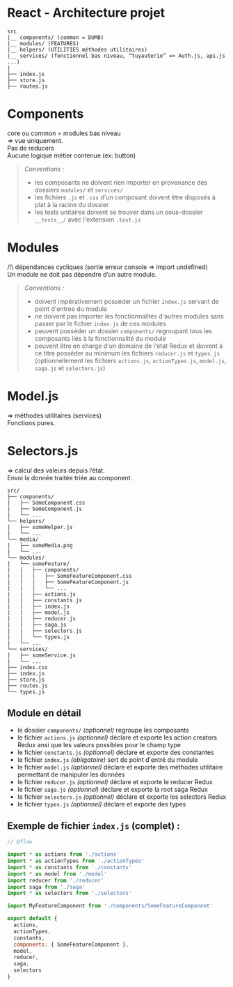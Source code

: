 # React - Architecture projet

```
src  
|__ components/ (common = DUMB)  
|__ modules/ (FEATURES)  
|__ helpers/ (UTILITIES méthodes utilitaires)  
|__ services/ (fonctionnel bas niveau, “tuyauterie” => Auth.js, api.js ...)
|
├── index.js
├── store.js
├── routes.js   
```

# Components
core ou common = modules bas niveau  
=> vue uniquement.  
Pas de reducers  
Aucune logique métier contenue (ex: button)
>_Conventions :_
>* les composants ne doivent rien importer en provenance des dossiers `modules/` et `services/`
>* les fichiers `.js` et `.css` d'un composant doivent être disposés à plat à la racine du dossier
>* les tests unitaires doivent se trouver dans un sous-dossier `__tests__/` avec l'extension `.test.js`

# Modules
/!\ dépendances cycliques (sortie erreur console => import undefined)  
Un module ne doit pas dépendre d’un autre module.
>_Conventions :_
>* doivent impérativement posséder un fichier `index.js` servant de point d'entrée du module
>* ne doivent pas importer les fonctionnalités d'autres modules sans passer par le fichier `index.js` de ces modules
>* peuvent posséder un dossier `components/` regroupant tous les composants liés à la fonctionnalité du module
>* peuvent être en charge d'un domaine de l'état Redux et doivent à ce titre posséder au minimum les fichiers `reducer.js` et `types.js` (optionnellement  les fichiers `actions.js`, `actionTypes.js`, `model.js`, `saga.js` et `selectors.js`)

# Model.js
=> méthodes utilitaires (services)   
Fonctions pures.

# Selectors.js
=> calcul des valeurs depuis l’état.  
Envoi la donnée traitée triée au component.

```
src/
├── components/
|   ├── SomeComponent.css
|   ├── SomeComponent.js
|   └── ...
└── helpers/
|   ├── someHelper.js
|   └── ...
└── media/
|   ├── someMedia.png
|   └── ...
└── modules/ 
|   └── someFeature/
|   |   ├── components/
|   |   |   ├── SomeFeatureComponent.css
|   |   |   ├── SomeFeatureComponent.js
|   |   |   └── ...
|   |   ├── actions.js
|   |   ├── constants.js
|   |   ├── index.js
|   |   ├── model.js
|   |   ├── reducer.js
|   |   ├── saga.js
|   |   ├── selectors.js
|   |   └── types.js
|   └── ...
└── services/
|   ├── someService.js
|   └── ...
├── index.css
├── index.js
├── store.js
├── routes.js
└── types.js
```

## Module en détail

* le dossier `components/` _(optionnel)_ regroupe les composants
* le fichier `actions.js` _(optionnel)_ déclare et exporte les action creators Redux ansi que les valeurs possibles pour le  champ type
* le fichier `constants.js` _(optionnel)_ déclare et exporte des constantes
* le fichier `index.js` _(obligatoire)_ sert de point d'entré du module
* le fichier `model.js` _(optionnel)_ déclare et exporte des méthodes utilitaire permettant de manipuler les données
* le fichier `reducer.js` _(optionnel)_ déclare et exporte le reducer  Redux
* le fichier `saga.js` _(optionnel)_ déclare et exporte la root saga Redux
* le fichier `selectors.js` _(optionnel)_ déclare et exporte les selectors Redux
* le fichier `types.js` _(optionnel)_ déclare et exporte des types

## Exemple de fichier `index.js` (complet) :

```jsx
// @flow

import * as actions from './actions'
import * as actionTypes from './actionTypes'
import * as constants from './constants'
import * as model from './model'
import reducer from './reducer'
import saga from './saga'
import * as selectors from './selectors'

import MyFeatureComponent from './components/SomeFeatureComponent'

export default {
  actions,
  actionTypes,
  constants,
  components: { SomeFeatureComponent },
  model,
  reducer,
  saga,
  selectors
}
```